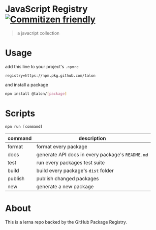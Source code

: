 # JavaScript Registry [![Commitizen friendly](https://img.shields.io/badge/commitizen-friendly-brightgreen.svg)](http://commitizen.github.io/cz-cli/)

> a javacript collection

# Usage

add this line to your project's `.npmrc`

```
registry=https://npm.pkg.github.com/talon
```

and install a package

```sh
npm install @talon/[package]
```

# Scripts

`npm run [command]`

| command | description                                      |
| ------- | ------------------------------------------------ |
| format  | format every package                             |
| docs    | generate API docs in every package's `README.md` |
| test    | run every packages test suite                    |
| build   | build every package's `dist` folder              |
| publish | publish changed packages                         |
| new     | generate a new package                           |

# About

This is a lerna repo backed by the GitHub Package Registry.
